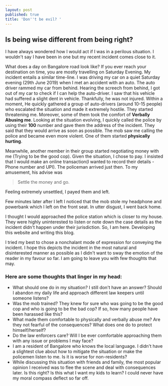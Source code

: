 ```yaml
---
layout: post
published: true
title: 'Don''t be evil? '
---
```

## Is being wise different from being right?
I have always wondered how I would act if I was in a perilous situation. I wouldn't say I have been in one but my recent incident comes close to it.


What does a day on Bangalore road look like? If you ever reach your destination on time, you are mostly travelling on Saturday Evening. My incident entails a similar time-line. I was driving my car on a quiet Saturday evening (29th June 2019) when I met an accident with an auto. The auto driver rammed my car from behind. Hearing the screech from behind, I got out of my car to check if I can help the auto-driver. I saw that his vehicle had suffered a slight dent in vehicle. Thankfully, he was not injured. Within a moment, He quickly gathered a group of auto-drivers (around 10-15 people) who escalated the situation and made it extremely hostile. They started threatening me. Moreover, some of them took the comfort of **Verbally Abusing me**. Looking at the situation evolving, I quickly called the police by using their **100** number and gave them the address of the incident. They said that they would arrive as soon as possible. 
The mob saw me calling the police and became even more violent. One of them started **physically hurting**. 

Meanwhile, another member in their group started negotiating money with me (Trying to be the good cop). Given the situation, I chose to pay. I insisted that I would make an online transaction(I wanted to record their details - Phone number and UPI). The policeman arrived just then. To my amusement, his advise was 
> Settle the money and go.

Feeling extremely unsettled, I payed them and left.

Few minutes later after I left I noticed that the mob stole my headphone and powerbank which I left on the front seat. In utter disgust, I went back home. 

 I thought I would approached the police station which is closer to my house. They were highly uninterested to listen or note down the case details as the incident didn't happen under their jurisdiction. So, I am here. Developing this website and writing this blog.
 
 I tried my best to chose a nonchalant mode of expression for conveying the incident. I hope this depicts the incident in the most natural and disinterested manner as possible as I didn't want to sway the emotion of the reader in my favour so far. I am going to leave you with few thoughts that may. 

### Here are some thoughts that linger in my head:
- What should one do in my situation? I still don't have an answer? Should I abandon my daily life and approach different law keepers until someone listens? 
- Was the mob trained? They knew for sure who was going to be the good cop and who is going to be the bad cop? If so, how many people have been harassed like this?
- What made them comfortable to physically and verbally abuse me? Are they not fearful of the consequences? What does one do to protect himself/herself?
- Do the law enforcers care? Will I be ever comfortable approaching them with any issue or problems I may face?
- I am a resident of Bangalore who knows the local language. I didn't have a slightest clue about how to mitigate the situation or make the policemen listen to me. Is it is worse for non-residents?
- While discussing this situation with friends and family, the most popular opinion I received was to flee the scene and deal with consequences later. Is this right? Is this what I want my kids to learn? I could never have my moral compass deflect so far off.
